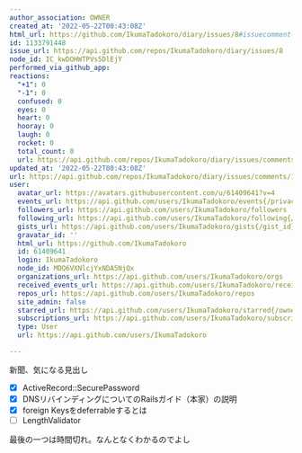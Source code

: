 ```yaml
---
author_association: OWNER
created_at: '2022-05-22T00:43:08Z'
html_url: https://github.com/IkumaTadokoro/diary/issues/8#issuecomment-1133791448
id: 1133791448
issue_url: https://api.github.com/repos/IkumaTadokoro/diary/issues/8
node_id: IC_kwDOHWTPVs5DlEjY
performed_via_github_app: 
reactions:
  "+1": 0
  "-1": 0
  confused: 0
  eyes: 0
  heart: 0
  hooray: 0
  laugh: 0
  rocket: 0
  total_count: 0
  url: https://api.github.com/repos/IkumaTadokoro/diary/issues/comments/1133791448/reactions
updated_at: '2022-05-22T00:43:08Z'
url: https://api.github.com/repos/IkumaTadokoro/diary/issues/comments/1133791448
user:
  avatar_url: https://avatars.githubusercontent.com/u/61409641?v=4
  events_url: https://api.github.com/users/IkumaTadokoro/events{/privacy}
  followers_url: https://api.github.com/users/IkumaTadokoro/followers
  following_url: https://api.github.com/users/IkumaTadokoro/following{/other_user}
  gists_url: https://api.github.com/users/IkumaTadokoro/gists{/gist_id}
  gravatar_id: ''
  html_url: https://github.com/IkumaTadokoro
  id: 61409641
  login: IkumaTadokoro
  node_id: MDQ6VXNlcjYxNDA5NjQx
  organizations_url: https://api.github.com/users/IkumaTadokoro/orgs
  received_events_url: https://api.github.com/users/IkumaTadokoro/received_events
  repos_url: https://api.github.com/users/IkumaTadokoro/repos
  site_admin: false
  starred_url: https://api.github.com/users/IkumaTadokoro/starred{/owner}{/repo}
  subscriptions_url: https://api.github.com/users/IkumaTadokoro/subscriptions
  type: User
  url: https://api.github.com/users/IkumaTadokoro

---
```

新聞、気になる見出し

- [x] ActiveRecord::SecurePassword
- [x] DNSリバインディングについてのRailsガイド（本家）の説明
- [x] foreign Keysをdeferrableするとは
- [ ] LengthValidator

最後の一つは時間切れ。なんとなくわかるのでよし
